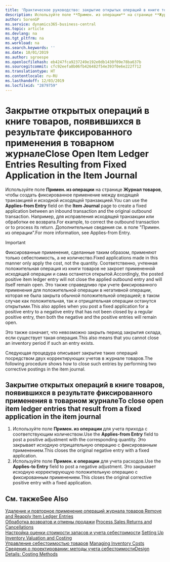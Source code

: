 ```yaml
---
title: 'Практическое руководство: закрытие открытых операций в книге товаров, появившихся в результате фиксированного применения в товарном журнале | Документация Майкрософт'
description: Используйте поле **Примен. из операции** на странице **Журнал товаров**, чтобы создать фиксированное применение между входящей транзакцией и исходной исходящей транзакцией. Например, для исправления исходящей транзакции или обработки ее возврата.
author: SorenGP
ms.service: dynamics365-business-central
ms.topic: article
ms.devlang: na
ms.tgt_pltfrm: na
ms.workload: na
ms.search.keywords: ''
ms.date: 10/01/2019
ms.author: sgroespe
ms.openlocfilehash: eb4247fca9237249e192e0db1430f09e78ba637b
ms.sourcegitcommit: cfc92eefa8b06fb426482f54e393f0e6e222f712
ms.translationtype: HT
ms.contentlocale: ru-RU
ms.lasthandoff: 12/03/2019
ms.locfileid: "2879759"
---
```

# <a name="close-open-item-ledger-entries-resulting-from-fixed-application-in-the-item-journal"></a><span data-ttu-id="51d87-104">Закрытие открытых операций в книге товаров, появившихся в результате фиксированного применения в товарном журнале</span><span class="sxs-lookup"><span data-stu-id="51d87-104">Close Open Item Ledger Entries Resulting from Fixed Application in the Item Journal</span></span>
<span data-ttu-id="51d87-105">Используйте поле **Примен. из операции** на странице **Журнал товаров**, чтобы создать фиксированное применение между входящей транзакцией и исходной исходящей транзакцией.</span><span class="sxs-lookup"><span data-stu-id="51d87-105">You can use the **Applies-from Entry** field on the **Item Journal** page to create a fixed application between an inbound transaction and the original outbound transaction.</span></span> <span data-ttu-id="51d87-106">Например, для исправления исходящей транзакции или обработки ее возврата.</span><span class="sxs-lookup"><span data-stu-id="51d87-106">For example, to correct the outbound transaction or to process its return.</span></span> <span data-ttu-id="51d87-107">Дополнительные сведения см. в поле "Примен. из операции".</span><span class="sxs-lookup"><span data-stu-id="51d87-107">For more information, see Applies-from Entry.</span></span>  

> [!IMPORTANT]  
>  <span data-ttu-id="51d87-108">Фиксированные применения, сделанные таким образом, применяют только себестоимость, а не количество.</span><span class="sxs-lookup"><span data-stu-id="51d87-108">Fixed applications made in this manner only apply the cost, not the quantity.</span></span> <span data-ttu-id="51d87-109">Соответственно, учтенная положительная операция из книги товаров не закроет примененной исходящей операции и сама останется открытой.</span><span class="sxs-lookup"><span data-stu-id="51d87-109">Accordingly, the posted positive item ledger entry will not close the applied outbound entry and will itself remain open.</span></span> <span data-ttu-id="51d87-110">Это также справедливо при учете фиксированного применения для положительной операции в негативной операции, которая не была закрыта обычной положительной операцией; в таком случае как положительная, так и отрицательная операции останутся открытыми.</span><span class="sxs-lookup"><span data-stu-id="51d87-110">This also applies when you post a fixed application for a positive entry to a negative entry that has not been closed by a regular positive entry, then both the negative and the positive entries will remain open.</span></span>  
>   
>  <span data-ttu-id="51d87-111">Это также означает, что невозможно закрыть период закрытия склада, если существует такая операция.</span><span class="sxs-lookup"><span data-stu-id="51d87-111">This also means that you cannot close an inventory period if such an entry exists.</span></span>  

<span data-ttu-id="51d87-112">Следующая процедура описывает закрытие таких операций посредством двух корректирующих учетов в журнале товаров.</span><span class="sxs-lookup"><span data-stu-id="51d87-112">The following procedure shows how to close such entries by performing two corrective postings in the item journal.</span></span>  

## <a name="to-close-open-item-ledger-entries-that-result-from-a-fixed-application-in-the-item-journal"></a><span data-ttu-id="51d87-113">Закрытие открытых операций в книге товаров, появившихся в результате фиксированного применения в товарном журнале</span><span class="sxs-lookup"><span data-stu-id="51d87-113">To close open item ledger entries that result from a fixed application in the item journal</span></span>  

1.  <span data-ttu-id="51d87-114">Используйте поле **Примен. из операции** для учета прихода с соответствующим количеством.</span><span class="sxs-lookup"><span data-stu-id="51d87-114">Use the **Applies-from Entry** field to post a positive adjustment with the corresponding quantity.</span></span> <span data-ttu-id="51d87-115">Это закрывает исходную отрицательную операцию с фиксированным применением.</span><span class="sxs-lookup"><span data-stu-id="51d87-115">This closes the original negative entry with a fixed application.</span></span>  
2.  <span data-ttu-id="51d87-116">Используйте поле **Примен. к операции** для учета расходов.</span><span class="sxs-lookup"><span data-stu-id="51d87-116">Use the **Applies-to Entry** field to post a negative adjustment.</span></span> <span data-ttu-id="51d87-117">Это закрывает исходную корректирующую положительную операцию с фиксированным применением.</span><span class="sxs-lookup"><span data-stu-id="51d87-117">This closes the original corrective positive entry with a fixed application.</span></span>  

## <a name="see-also"></a><span data-ttu-id="51d87-118">См. также</span><span class="sxs-lookup"><span data-stu-id="51d87-118">See Also</span></span>  
[<span data-ttu-id="51d87-119">Удаление и повторное применение операций журнала товаров</span><span class="sxs-lookup"><span data-stu-id="51d87-119"> Remove and Reapply Item Ledger Entries</span></span>](finance-how-to-remove-and-reapply-item-entries.md)  
 <span data-ttu-id="51d87-120">[Обработка возвратов и отмены продажи](sales-how-process-sales-returns-cancellations.md) </span><span class="sxs-lookup"><span data-stu-id="51d87-120">[Process Sales Returns and Cancellations](sales-how-process-sales-returns-cancellations.md) </span></span>  
 <span data-ttu-id="51d87-121">[Настройка оценки стоимости запасов и учета себестоимости](finance-set-up-inventory-valuation-and-costing.md) </span><span class="sxs-lookup"><span data-stu-id="51d87-121">[Setting Up Inventory Valuation and Costing](finance-set-up-inventory-valuation-and-costing.md) </span></span>  
 <span data-ttu-id="51d87-122">[Управление себестоимостью товаров](finance-manage-inventory-costs.md) </span><span class="sxs-lookup"><span data-stu-id="51d87-122">[Managing Inventory Costs](finance-manage-inventory-costs.md) </span></span>  
 [<span data-ttu-id="51d87-123">Сведения о проектировании: методы учета себестоимости</span><span class="sxs-lookup"><span data-stu-id="51d87-123">Design Details: Costing Methods</span></span>](design-details-costing-methods.md)
